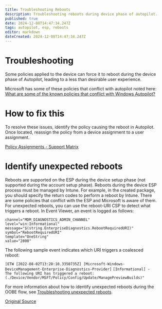 ```yaml
---
title: Troubleshooting Reboots
description: Troubleshooting reboots during device phase of autopilot.
published: true
date: 2024-12-08T14:47:34.247Z
tags: autopilot, esp, reboots
editor: markdown
dateCreated: 2024-12-08T14:47:34.247Z
---
```


# Troubleshooting	
Some policies applied to the device can force it to reboot during the device phase of Autopilot, leading to a less than desirable user experience.

Microsoft has some of these policies that conflict with autopilot noted here:
[What are some of the known policies that conflict with Windows Autopilot?](https://learn.microsoft.com/en-us/autopilot/troubleshooting-faq#what-are-some-of-the-known-policies-that-conflict-with-windows-autopilot-)

# How to fix this
To resolve these issues, identify the policy causing the reboot in Autopilot. Once located, reassign the policy from a device assignment to a user assignment.

[Policy Assignments - Support Matrix](https://learn.microsoft.com/en-us/mem/intune/configuration/device-profile-assign#support-matrix)

# Identify unexpected reboots
Reboots are supported on the ESP during the device setup phase (not supported during the account setup phase). 
Reboots during the device ESP process must be managed by Intune. For example, in the created package, you should specify the return codes to perform a reboot by Intune. There are some policies that conflict with the ESP and Microsoft is aware of them. For unexpected reboots, you can use the reboot-URI CSP to detect what triggers a reboot. In Event Viewer, an event is logged as follows:

```
channel="MDM_DIAGNOSTICS_ADMIN_CHANNEL"
level="win:Informational"
message="$(string.EnterpriseDiagnostics.RebootRequiredURI)"
symbol="RebootRequiredURI"
template="OneString"
value="2800"
```

The following sample event indicates which URI triggers a coalesced reboot:

`[ETW [2022-08-02T13:28:10.3350735Z] [Microsoft-Windows-DeviceManagement-Enterprise-Diagnostics-Provider]`
`[Informational] - The following URI has triggered a reboot:`
`(./Device/Vendor/MSFT/Policy/Config/Update/ManagePreviewBuilds)"`

For more information about how to identify unexpected reboots during the OOBE flow, see [Troubleshooting unexpected reboots](https://techcommunity.microsoft.com/t5/intune-customer-success/support-tip-troubleshooting-unexpected-reboots-during-new-pc/ba-p/3896960).

[Original Source](https://learn.microsoft.com/en-us/troubleshoot/mem/intune/device-enrollment/understand-troubleshoot-esp#identify-unexpected-reboots)